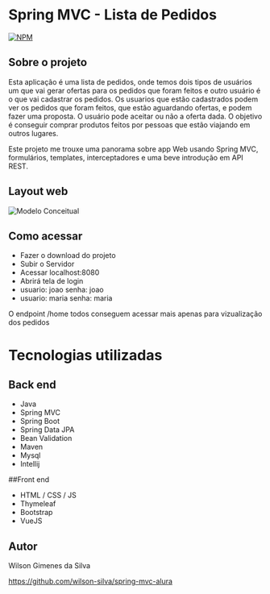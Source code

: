 # Spring MVC  - Lista de Pedidos
[![NPM](https://img.shields.io/npm/l/react)](https://github.com/wilson-silva/spring-mvc-alura/blob/main/LICENSE)

## Sobre o projeto

Esta aplicação é uma lista de pedidos, onde temos dois tipos de usuários um 
que vai gerar ofertas para os pedidos que foram feitos e outro usuário é o que vai cadastrar os 
pedidos.
Os usuarios que estão cadastrados podem ver os pedidos que foram feitos, que estão aguardando
ofertas, e podem fazer uma proposta.
O usuário pode aceitar ou não a oferta dada. O objetivo é conseguir comprar produtos feitos por
pessoas que estão viajando em outros lugares.

Este projeto me trouxe uma panorama sobre app Web usando Spring MVC,
formulários, templates, interceptadores e uma beve introdução em API REST.

## Layout web

![Modelo Conceitual](https://github.com/wilson-silva/spring-mvc-alura/blob/main/tela1.png)

## Como acessar
- Fazer o download do projeto 
- Subir o Servidor
- Acessar localhost:8080
- Abrirá tela de login
- usuario: joao   senha: joao 
- usuario: maria   senha: maria

O endpoint /home todos conseguem acessar mais apenas para vizualização dos pedidos


# Tecnologias utilizadas
## Back end
- Java
- Spring MVC
- Spring Boot
- Spring Data JPA
- Bean Validation
- Maven
- Mysql
- Intellij

##Front end
- HTML / CSS / JS
- Thymeleaf
- Bootstrap
- VueJS


## Autor

Wilson Gimenes da Silva

https://github.com/wilson-silva/spring-mvc-alura
